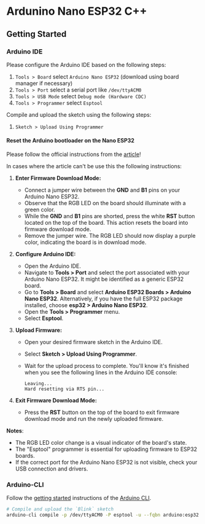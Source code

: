 # Ardunino Nano ESP32 C++

## Getting Started

### Arduino IDE

Please configure the Arduino IDE based on the following steps:

1. `Tools > Board` select `Arduino Nano ESP32` (download using board manager if necessary)
2. `Tools > Port` select a serial port like `/dev/ttyACM0`
3. `Tools > USB Mode` select `Debug mode (Hardware CDC)`
4. `Tools > Programmer` select `Esptool`

Compile and upload the sketch using the following steps:

1. `Sketch > Upload Using Programmer`

#### Reset the Arduino bootloader on the Nano ESP32

Please follow the official instructions from the [article](https://support.arduino.cc/hc/en-us/articles/9810414060188-Reset-the-Arduino-bootloader-on-the-Nano-ESP32)!

In cases where the article can't be use this the following instructions:

1.  **Enter Firmware Download Mode:**
    * Connect a jumper wire between the **GND** and **B1** pins on your Arduino Nano ESP32.
    * Observe that the RGB LED on the board should illuminate with a green color.
    * While the **GND** and **B1** pins are shorted, press the white **RST** button located on the top of the board. This action resets the board into firmware download mode.
    * Remove the jumper wire. The RGB LED should now display a purple color, indicating the board is in download mode.

2.  **Configure Arduino IDE:**
    * Open the Arduino IDE.
    * Navigate to **Tools > Port** and select the port associated with your Arduino Nano ESP32. It might be identified as a generic ESP32 board.
    * Go to **Tools > Board** and select **Arduino ESP32 Boards > Arduino Nano ESP32**. Alternatively, if you have the full ESP32 package installed, choose **esp32 > Arduino Nano ESP32**.
    * Open the **Tools > Programmer** menu.
    * Select **Esptool**.

3.  **Upload Firmware:**
    * Open your desired firmware sketch in the Arduino IDE.
    * Select **Sketch > Upload Using Programmer**.
    * Wait for the upload process to complete. You'll know it's finished when you see the following lines in the Arduino IDE console:

        ```
        Leaving...
        Hard resetting via RTS pin...
        ```

4.  **Exit Firmware Download Mode:**
    * Press the **RST** button on the top of the board to exit firmware download mode and run the newly uploaded firmware.


**Notes**:

* The RGB LED color change is a visual indicator of the board's state.
* The "Esptool" programmer is essential for uploading firmware to ESP32 boards.
* If the correct port for the Arduino Nano ESP32 is not visible, check your USB connection and drivers.

### Arduino-CLI

Follow the [getting started](https://arduino.github.io/arduino-cli/1.2/getting-started/) instructions of the [Arduino CLI](https://arduino.github.io/arduino-cli/1.2/).

```bash
# Compile and upload the `Blink` sketch
arduino-cli compile -p /dev/ttyACM0 -P esptool -u --fqbn arduino:esp32:nano_nora Blink 
```